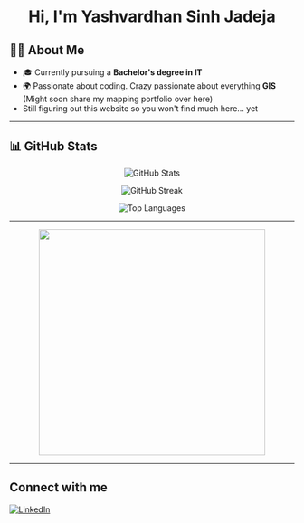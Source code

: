 <h1 align="center">Hi, I'm Yashvardhan Sinh Jadeja </h1>

## 👨‍💻 About Me  
- 🎓 Currently pursuing a **Bachelor's degree in IT**
- 🌍 Passionate about coding. Crazy passionate about everything **GIS** (Might soon share my mapping portfolio over here)
-    Still figuring out this website so you won't find much here... yet

---

## 📊 GitHub Stats  
<p align="center">
  <img src="https://github-readme-stats.vercel.app/api?username=notjadeja&show_icons=true&theme=tokyonight" alt="GitHub Stats" />
</p>

<p align="center">
  <img src="https://github-readme-streak-stats.herokuapp.com/?user=notjadeja&theme=tokyonight" alt="GitHub Streak" />
</p>

<p align="center">
  <img src="https://github-readme-stats.vercel.app/api/top-langs/?username=notjadeja&layout=compact&theme=tokyonight" alt="Top Languages" />
</p>

---
<p align="center">
  <img src="https://tenor.com/en-GB/view/gulaal-gulaal-movie-gulaal2009-jaipur-gif-19864452" width="400"/>
</p>

---

## Connect with me
[![LinkedIn](https://img.shields.io/badge/LinkedIn-Connect-ff007f?style=for-the-badge&logo=linkedin)](https://www.linkedin.com/in/YOUR-LINKEDIN/)


